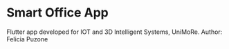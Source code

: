 # Smart Office App

Flutter app developed for IOT and 3D Intelligent Systems, UniMoRe.
Author: Felicia Puzone


